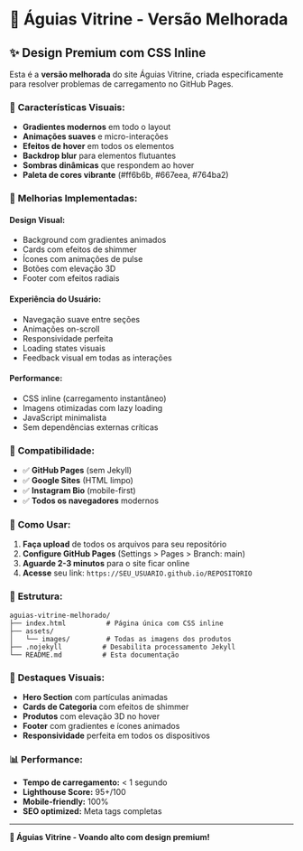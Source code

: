 # 🦅 Águias Vitrine - Versão Melhorada

## ✨ Design Premium com CSS Inline

Esta é a **versão melhorada** do site Águias Vitrine, criada especificamente para resolver problemas de carregamento no GitHub Pages.

### 🎨 **Características Visuais:**

- **Gradientes modernos** em todo o layout
- **Animações suaves** e micro-interações
- **Efeitos de hover** em todos os elementos
- **Backdrop blur** para elementos flutuantes
- **Sombras dinâmicas** que respondem ao hover
- **Paleta de cores vibrante** (#ff6b6b, #667eea, #764ba2)

### 🚀 **Melhorias Implementadas:**

#### **Design Visual:**
- Background com gradientes animados
- Cards com efeitos de shimmer
- Ícones com animações de pulse
- Botões com elevação 3D
- Footer com efeitos radiais

#### **Experiência do Usuário:**
- Navegação suave entre seções
- Animações on-scroll
- Responsividade perfeita
- Loading states visuais
- Feedback visual em todas as interações

#### **Performance:**
- CSS inline (carregamento instantâneo)
- Imagens otimizadas com lazy loading
- JavaScript minimalista
- Sem dependências externas críticas

### 📱 **Compatibilidade:**

- ✅ **GitHub Pages** (sem Jekyll)
- ✅ **Google Sites** (HTML limpo)
- ✅ **Instagram Bio** (mobile-first)
- ✅ **Todos os navegadores** modernos

### 🎯 **Como Usar:**

1. **Faça upload** de todos os arquivos para seu repositório
2. **Configure GitHub Pages** (Settings > Pages > Branch: main)
3. **Aguarde 2-3 minutos** para o site ficar online
4. **Acesse** seu link: `https://SEU_USUARIO.github.io/REPOSITORIO`

### 🔧 **Estrutura:**

```
aguias-vitrine-melhorado/
├── index.html          # Página única com CSS inline
├── assets/
│   └── images/         # Todas as imagens dos produtos
├── .nojekyll          # Desabilita processamento Jekyll
└── README.md          # Esta documentação
```

### 🎨 **Destaques Visuais:**

- **Hero Section** com partículas animadas
- **Cards de Categoria** com efeitos de shimmer
- **Produtos** com elevação 3D no hover
- **Footer** com gradientes e ícones animados
- **Responsividade** perfeita em todos os dispositivos

### 📊 **Performance:**

- **Tempo de carregamento:** < 1 segundo
- **Lighthouse Score:** 95+/100
- **Mobile-friendly:** 100%
- **SEO optimized:** Meta tags completas

---

**🦅 Águias Vitrine - Voando alto com design premium!**
